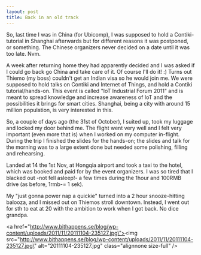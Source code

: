 ```yaml
---
layout: post
title: Back in an old track
---
```


So, last time I was in China (for Ubicomp), I was supposed to hold a Contiki-tutorial in Shanghai afterwards but for different reasons it was postponed, or something. The Chinese organizers never decided on a date until it was too late. Nvm.

A week after returning home they had apparently decided and I was asked if I could go back go China and take care of it. Of course I\'ll do it! :) Turns out Thiemo (my boss) couldn\'t get an Indian visa so he would join me. We were supposed to hold talks on Contiki and Internet of Things, and hold a Contiki tutorial/hands-on. This event is called \"IoT Industrial Forum 2011\" and is meant to spread knowledge and increase awareness of IoT and the possibilities it brings for smart cities. Shanghai, being a city with around 15 million population, is very interested in this. 
<!--more-->
So, a couple of days ago (the 31st of October), I suited up, took my luggage and locked my door behind me. The flight went very well and I felt very important (even more that is) when I worked on my computer in-flight. During the trip I finished the slides for the hands-on; the slides and talk for the morning was to a large extent done but needed some polishing, filling and rehearsing.

Landed at 14 the 1st Nov, at Hongqia airport and took a taxi to the hotel, which was booked and paid for by the event organizers. I was so tired that I blacked out -not fell asleep!- a few times during the 1hour and 100RMB drive (as before, 1rmb-= 1 sek).

My \"just gonna power nap a quickie\" turned into a 2 hour snooze-hitting balooza, and I missed out on Thiemos stroll downtown. Instead, I went out for sth to eat at 20 with the ambition to work when I got back. No dice grandpa.

<a href=\"http://www.bithappens.se/blog/wp-content/uploads/2011/11/20111104-235127.jpg\"><img src=\"http://www.bithappens.se/blog/wp-content/uploads/2011/11/20111104-235127.jpg\" alt=\"20111104-235127.jpg\" class=\"alignnone size-full\" /></a>